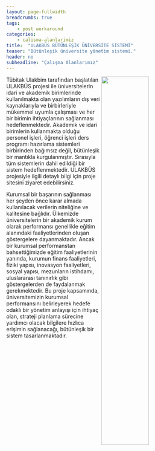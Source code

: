 ```yaml
---
layout: page-fullwidth
breadcrumbs: true
tags:
    - post workaround
categories:
    - calisma-alanlarimiz
title:  "ULAKBÜS BÜTÜNLEŞİK ÜNİVERSİTE SİSTEMİ"
teaser: "Bütünleşik üniversite yönetim sistemi."
header: no
subheadline: "Çalışma Alanlarımız"
---
```

<img style="float: right;width: 50%; height: auto;margin-left: 0.1em" src="{{site.urlimg}}ubys-diagram.png">
Tübitak Ulakbim tarafından başlatılan ULAKBÜS projesi ile üniversitelerin idari ve akademik birimlerinde kullanılmakta olan yazılımların dış veri kaynaklarıyla ve birbirleriyle mükemmel uyumla çalışması ve her bir birimin ihtiyaçlarının sağlanması hedeflenmektedir. Akademik ve idari birimlerin kullanmakta olduğu personel işleri, öğrenci işleri ders programı hazırlama sistemleri birbirinden bağımsız değil, bütünleşik bir mantıkla kurgulanmıştır. Sırasıyla tüm sistemlerin dahil edildiği bir sistem hedeflenmektedir. ULAKBÜS projesiyle ilgili detaylı bilgi için proje sitesini ziyaret edebilirsiniz.

Kurumsal bir başarının sağlanması her şeyden önce karar almada kullanılacak verilerin niteliğine ve kalitesine bağlıdır. Ülkemizde üniversitelerin bir akademik kurum olarak performansı genellikle eğitim alanındaki faaliyetlerinden oluşan göstergelere dayanmaktadır. Ancak bir kurumsal performanstan bahsettiğimizde eğitim faaliyetlerinin yanında, kurumun finans faaliyetleri, fiziki yapısı, inovasyon faaliyetleri, sosyal yapısı, mezunların istihdamı, uluslararası tanınırlık gibi göstergelerden de faydalanmak gerekmektedir. Bu proje kapsamında, üniversitemizin kurumsal performansını belirleyerek hedefe odaklı bir yönetim anlayışı için ihtiyaç olan, strateji planlama sürecine yardımcı olacak bilgilere hızlıca erişimin sağlanacağı, bütünleşik bir sistem tasarlanmaktadır.
